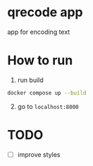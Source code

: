 # qrecode app
app for encoding text

# How to run
1. run build
```bash
docker compose up --build
```
2. go to `localhost:8000`


# TODO
- [ ] improve styles
